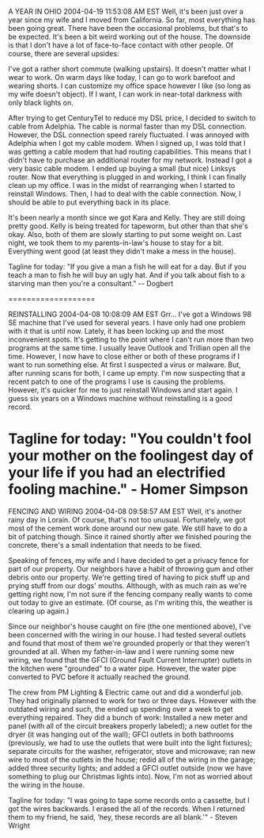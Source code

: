 
A YEAR IN OHIO
2004-04-19 11:53:08 AM EST 
Well, it's been just over a year since my wife and I moved from California. So far, most everything has been going great. There have been the occasional problems, but that's to be expected. It's been a bit weird working out of the house. The downside is that I don't have a lot of face-to-face contact with other people. Of course, there are several upsides:

I've got a rather short commute (walking upstairs). It doesn't matter what I wear to work. On warm days like today, I can go to work barefoot and wearing shorts. I can customize my office space however I like (so long as my wife doesn't object). If I want, I can work in near-total darkness with only black lights on.

After trying to get CenturyTel to reduce my DSL price, I decided to switch to cable from Adelphia. The cable is normal faster than my DSL connection. However, the DSL connection speed rarely fluctuated. I was annoyed with Adelphia when I got my cable modem. When I signed up, I was told that I was getting a cable modem that had routing capabilities. This means that I didn't have to purchase an additional router for my network. Instead I got a very basic cable modem. I ended up buying a small (but nice) Linksys router. Now that everything is plugged in and working, I think I can finally clean up my office. I was in the midst of rearranging when I started to reinstall Windows. Then, I had to deal with the cable connection. Now, I should be able to put everything back in its place.

It's been nearly a month since we got Kara and Kelly. They are still doing pretty good. Kelly is being treated for tapeworm, but other than that she's okay. Also, both of them are slowly starting to put some weight on. Last night, we took them to my parents-in-law's house to stay for a bit. Everything went good (at least they didn't make a mess in the house).

Tagline for today: "If you give a man a fish he will eat for a day. But if you teach a man to fish he will buy an ugly hat. And if you talk about fish to a starving man then you're a consultant." -- Dogbert

===================


REINSTALLING
2004-04-08 10:08:09 AM EST 
Grr... I've got a Windows 98 SE machine that I've used for several years. I have only had one problem with it that is until now. Lately, it has been locking up and the most inconvenient spots. It's getting to the point where I can't run more than two programs at the same time. I usually leave Outlook and Trillian open all the time. However, I now have to close either or both of these programs if I want to run something else. At first I suspected a virus or malware. But, after running scans for both, I came up empty. I'm now suspecting that a recent patch to one of the programs I use is causing the problems. However, it's quicker for me to just reinstall Windows and start again. I guess six years on a Windows machine without reinstalling is a good record.

Tagline for today: "You couldn't fool your mother on the foolingest day of your life if you had an electrified fooling machine." - Homer Simpson
===================
FENCING AND WIRING
2004-04-08 09:58:57 AM EST 
Well, it's another rainy day in Lorain. Of course, that's not too unusual. Fortunately, we got most of the cement work done around our new gate. We still have to do a bit of patching though. Since it rained shortly after we finished pouring the concrete, there's a small indentation that needs to be fixed.

Speaking of fences, my wife and I have decided to get a privacy fence for part of our property. Our neighbors have a habit of throwing gum and other debris onto our property. We're getting tired of having to pick stuff up and prying stuff from our dogs' mouths. Although, with as much rain as we're getting right now, I'm not sure if the fencing company really wants to come out today to give an estimate. (Of course, as I'm writing this, the weather is clearing up again.)

Since our neighbor's house caught on fire (the one mentioned above), I've been concerned with the wiring in our house. I had tested several outlets and found that most of them we're grounded properly or that they weren't grounded at all. When my father-in-law and I were running some new wiring, we found that the GFCI (Ground Fault Current Interrupter) outlets in the kitchen were "grounded" to a water pipe. However, the water pipe converted to PVC before it actually reached the ground.

The crew from PM Lighting & Electric came out and did a wonderful job. They had originally planned to work for two or three days. However with the outdated wiring and such, the ended up spending over a week to get everything repaired. They did a bunch of work: Installed a new meter and panel (with all of the circuit breakers properly labeled); a new outlet for the dryer (it was hanging out of the wall); GFCI outlets in both bathrooms (previously, we had to use the outlets that were built into the light fixtures); separate circuits for the washer, refrigerator, stove and microwave; ran new wire to most of the outlets in the house; redid all of the wiring in the garage; added three security lights; and added a GFCI outlet outside (now we have something to plug our Christmas lights into). Now, I'm not as worried about the wiring in the house.

Tagline for today: "I was going to tape some records onto a cassette, but I got the wires backwards. I erased the all of the records. When I returned them to my friend, he said, 'hey, these records are all blank.'" - Steven Wright